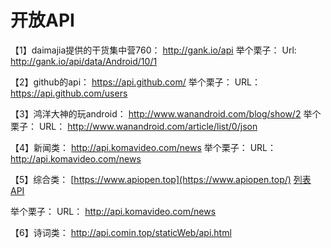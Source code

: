 # 开放API



【1】daimajia提供的干货集中营760： 
http://gank.io/api 
举个栗子： 
Url: http://gank.io/api/data/Android/10/1

【2】github的api： 
https://api.github.com/ 
举个栗子： 
URL： https://api.github.com/users

【3】鸿洋大神的玩android： 
http://www.wanandroid.com/blog/show/2 
举个栗子： 
URL： http://www.wanandroid.com/article/list/0/json

【4】新闻类： 
http://api.komavideo.com/news
举个栗子： 
URL： http://api.komavideo.com/news

【5】综合类： 
[https://www.apiopen.top](https://www.apiopen.top/)
[列表](https://www.jianshu.com/p/e6f072839282)
[API](https://www.apiopen.top/api.html)

举个栗子： 
URL： http://api.komavideo.com/news

【6】诗词类： 
http://api.comin.top/staticWeb/api.html

